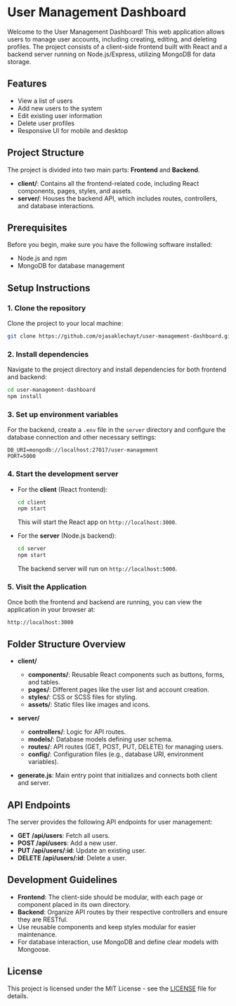 # User Management Dashboard

Welcome to the User Management Dashboard! This web application allows users to manage user accounts, including creating, editing, and deleting profiles. The project consists of a client-side frontend built with React and a backend server running on Node.js/Express, utilizing MongoDB for data storage.

## Features

- View a list of users
- Add new users to the system
- Edit existing user information
- Delete user profiles
- Responsive UI for mobile and desktop

## Project Structure

The project is divided into two main parts: **Frontend** and **Backend**.

- **client/**: Contains all the frontend-related code, including React components, pages, styles, and assets.
- **server/**: Houses the backend API, which includes routes, controllers, and database interactions.

## Prerequisites

Before you begin, make sure you have the following software installed:

- Node.js and npm
- MongoDB for database management

## Setup Instructions

### 1. Clone the repository

Clone the project to your local machine:

```bash
git clone https://github.com/ojasaklechayt/user-management-dashboard.git
```
### 2. Install dependencies

Navigate to the project directory and install dependencies for both frontend and backend:

```bash
cd user-management-dashboard
npm install
```

### 3. Set up environment variables

For the backend, create a `.env` file in the `server` directory and configure the database connection and other necessary settings:

```env
DB_URI=mongodb://localhost:27017/user-management
PORT=5000
```

### 4. Start the development server

- For the **client** (React frontend):

  ```bash
  cd client
  npm start
  ```

  This will start the React app on `http://localhost:3000`.

- For the **server** (Node.js backend):

  ```bash
  cd server
  npm start
  ```

  The backend server will run on `http://localhost:5000`.

### 5. Visit the Application

Once both the frontend and backend are running, you can view the application in your browser at:

```url
http://localhost:3000
```

## Folder Structure Overview

- **client/**
  - **components/**: Reusable React components such as buttons, forms, and tables.
  - **pages/**: Different pages like the user list and account creation.
  - **styles/**: CSS or SCSS files for styling.
  - **assets/**: Static files like images and icons.
  
- **server/**
  - **controllers/**: Logic for API routes.
  - **models/**: Database models defining user schema.
  - **routes/**: API routes (GET, POST, PUT, DELETE) for managing users.
  - **config/**: Configuration files (e.g., database URI, environment variables).

- **generate.js**: Main entry point that initializes and connects both client and server.

## API Endpoints

The server provides the following API endpoints for user management:

- **GET /api/users**: Fetch all users.
- **POST /api/users**: Add a new user.
- **PUT /api/users/:id**: Update an existing user.
- **DELETE /api/users/:id**: Delete a user.

## Development Guidelines

- **Frontend**: The client-side should be modular, with each page or component placed in its own directory.
- **Backend**: Organize API routes by their respective controllers and ensure they are RESTful.
- Use reusable components and keep styles modular for easier maintenance.
- For database interaction, use MongoDB and define clear models with Mongoose.

## License

This project is licensed under the MIT License - see the [LICENSE](LICENSE) file for details.
